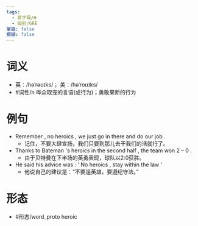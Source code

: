```yaml
---
tags:
  - 首字母/H
  - 级别/GRE
掌握: false
模糊: false
---
```

# 词义
- 英：/həˈrəʊɪks/； 美：/həˈroʊɪks/
- #词性/n  哗众取宠的言语(或行为)；勇敢果断的行为
# 例句
- Remember , no heroics , we just go in there and do our job .
	- 记住，不要大肆宣扬，我们只要到那儿去干我们的活就行了。
- Thanks to Bateman 's heroics in the second half , the team won 2 – 0 .
	- 由于贝特曼在下半场的英勇表现，球队以2:0获胜。
- He said his advice was : ' No heroics , stay within the law '
	- 他说自己的建议是：“不要逞英雄，要遵纪守法。”
# 形态
- #形态/word_proto heroic
